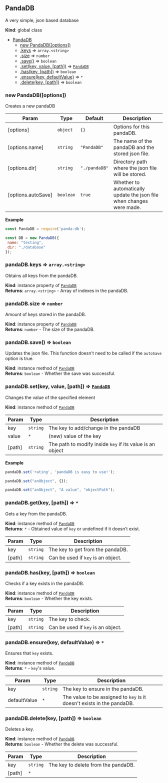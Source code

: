 <a name="PandaDB"></a>

## PandaDB
A very simple, json based database

**Kind**: global class  

* [PandaDB](#PandaDB)
    * [new PandaDB([options])](#new_PandaDB_new)
    * [.keys](#PandaDB+keys) ⇒ <code>array.&lt;string&gt;</code>
    * [.size](#PandaDB+size) ⇒ <code>number</code>
    * [.save()](#PandaDB+save) ⇒ <code>boolean</code>
    * [.set(key, value, [path])](#PandaDB+set) ⇒ [<code>PandaDB</code>](#PandaDB)
    * [.has(key, [path])](#PandaDB+has) ⇒ <code>boolean</code>
    * [.ensure(key, defaultValue)](#PandaDB+ensure) ⇒ <code>\*</code>
    * [.delete(key, [path])](#PandaDB+delete) ⇒ <code>boolean</code>

<a name="new_PandaDB_new"></a>

### new PandaDB([options])
Creates a new pandaDB


| Param | Type | Default | Description |
| --- | --- | --- | --- |
| [options] | <code>object</code> | <code>{}</code> | Options for this pandaDB. |
| [options.name] | <code>string</code> | <code>&quot;PandaDB&quot;</code> | The name of the pandaDB and the stored json file. |
| [options.dir] | <code>string</code> | <code>&quot;./pandaDB&quot;</code> | Directory path where the json file will be stored. |
| [options.autoSave] | <code>boolean</code> | <code>true</code> | Whether to automatically update the json file when changes were made. |

**Example**  
```js
const PandaDB = require('panda-db');

const DB = new PandaDB({
 name: "testing",
 dir: "./database"
});
```
<a name="PandaDB+keys"></a>

### pandaDB.keys ⇒ <code>array.&lt;string&gt;</code>
Obtains all keys from the pandaDB.

**Kind**: instance property of [<code>PandaDB</code>](#PandaDB)  
**Returns**: <code>array.&lt;string&gt;</code> - Array of indexes in the pandaDB.  
<a name="PandaDB+size"></a>

### pandaDB.size ⇒ <code>number</code>
Amount of keys stored in the pandaDB.

**Kind**: instance property of [<code>PandaDB</code>](#PandaDB)  
**Returns**: <code>number</code> - The size of the pandaDB.  
<a name="PandaDB+save"></a>

### pandaDB.save() ⇒ <code>boolean</code>
Updates the json file. This function doesn't need to be called if the `autoSave` option is true.

**Kind**: instance method of [<code>PandaDB</code>](#PandaDB)  
**Returns**: <code>boolean</code> - Whether the save was successful.  
<a name="PandaDB+set"></a>

### pandaDB.set(key, value, [path]) ⇒ [<code>PandaDB</code>](#PandaDB)
Changes the value of the specified element

**Kind**: instance method of [<code>PandaDB</code>](#PandaDB)  

| Param | Type | Description |
| --- | --- | --- |
| key | <code>string</code> | The key to add/change in the pandaDB |
| value | <code>\*</code> | (new) value of the key |
| [path] | <code>string</code> | The path to modify inside `key` if its value is an object |

**Example**  
```js
pandaDB.set('rating', 'pandaDB is easy to use!');

pandaDB.set("anObject", {});

pandaDB.set("anObject", "A value", "objectPath");
```
<a name="PandaDB+get"></a>

### pandaDB.get(key, [path]) ⇒ <code>\*</code>
Gets a key from the pandaDB.

**Kind**: instance method of [<code>PandaDB</code>](#PandaDB)  
**Returns**: <code>\*</code> - Obtained value of `key` or undefined if it doesn't exist.  

| Param | Type | Description |
| --- | --- | --- |
| key | <code>string</code> | The key to get from the pandaDB. |
| [path] | <code>string</code> | Can be used if `key` is an object. |

<a name="PandaDB+has"></a>

### pandaDB.has(key, [path]) ⇒ <code>boolean</code>
Checks if a key exists in the pandaDB.

**Kind**: instance method of [<code>PandaDB</code>](#PandaDB)  
**Returns**: <code>boolean</code> - Whether the key exists.  

| Param | Type | Description |
| --- | --- | --- |
| key | <code>string</code> | The key to check. |
| [path] | <code>string</code> | Can be used if `key` is an object. |

<a name="PandaDB+ensure"></a>

### pandaDB.ensure(key, defaultValue) ⇒ <code>\*</code>
Ensures that `key` exists.

**Kind**: instance method of [<code>PandaDB</code>](#PandaDB)  
**Returns**: <code>\*</code> - `key`'s value.  

| Param | Type | Description |
| --- | --- | --- |
| key | <code>string</code> | The key to ensure in the pandaDB. |
| defaultValue | <code>\*</code> | The value to be assigned to `key` is it doesn't exists in the pandaDB. |

<a name="PandaDB+delete"></a>

### pandaDB.delete(key, [path]) ⇒ <code>boolean</code>
Deletes a key.

**Kind**: instance method of [<code>PandaDB</code>](#PandaDB)  
**Returns**: <code>boolean</code> - Whether the delete was successful.  

| Param | Type | Description |
| --- | --- | --- |
| key | <code>string</code> | The key to delete from the pandaDB. |
| [path] | <code>\*</code> |  |

